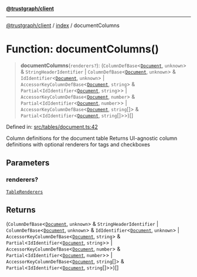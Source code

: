 [**@trustgraph/client**](../../README.md)

***

[@trustgraph/client](../../README.md) / [index](../README.md) / documentColumns

# Function: documentColumns()

> **documentColumns**(`renderers?`): (`ColumnDefBase`\<[`Document`](../type-aliases/Document.md), `unknown`\> & `StringHeaderIdentifier` \| `ColumnDefBase`\<[`Document`](../type-aliases/Document.md), `unknown`\> & `IdIdentifier`\<[`Document`](../type-aliases/Document.md), `unknown`\> \| `AccessorKeyColumnDefBase`\<[`Document`](../type-aliases/Document.md), `string`\> & `Partial`\<`IdIdentifier`\<[`Document`](../type-aliases/Document.md), `string`\>\> \| `AccessorKeyColumnDefBase`\<[`Document`](../type-aliases/Document.md), `number`\> & `Partial`\<`IdIdentifier`\<[`Document`](../type-aliases/Document.md), `number`\>\> \| `AccessorKeyColumnDefBase`\<[`Document`](../type-aliases/Document.md), `string`[]\> & `Partial`\<`IdIdentifier`\<[`Document`](../type-aliases/Document.md), `string`[]\>\>)[]

Defined in: [src/tables/document.ts:42](https://github.com/trustgraph-ai/trustgraph-ts-client/blob/24d0d0886a310c1fecf9e6fc95cd3a24cf32c92e/src/tables/document.ts#L42)

Column definitions for the document table
Returns UI-agnostic column definitions with optional renderers for tags and checkboxes

## Parameters

### renderers?

[`TableRenderers`](../../types/interfaces/TableRenderers.md)

## Returns

(`ColumnDefBase`\<[`Document`](../type-aliases/Document.md), `unknown`\> & `StringHeaderIdentifier` \| `ColumnDefBase`\<[`Document`](../type-aliases/Document.md), `unknown`\> & `IdIdentifier`\<[`Document`](../type-aliases/Document.md), `unknown`\> \| `AccessorKeyColumnDefBase`\<[`Document`](../type-aliases/Document.md), `string`\> & `Partial`\<`IdIdentifier`\<[`Document`](../type-aliases/Document.md), `string`\>\> \| `AccessorKeyColumnDefBase`\<[`Document`](../type-aliases/Document.md), `number`\> & `Partial`\<`IdIdentifier`\<[`Document`](../type-aliases/Document.md), `number`\>\> \| `AccessorKeyColumnDefBase`\<[`Document`](../type-aliases/Document.md), `string`[]\> & `Partial`\<`IdIdentifier`\<[`Document`](../type-aliases/Document.md), `string`[]\>\>)[]
